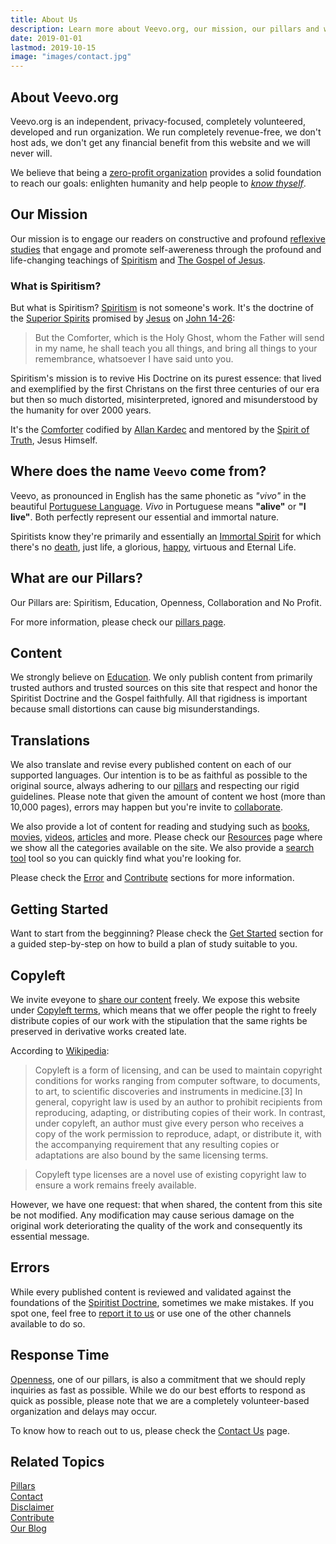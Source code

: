 ```yaml
---
title: About Us
description: Learn more about Veevo.org, our mission, our pillars and what what we expect to accomplish.
date: 2019-01-01
lastmod: 2019-10-15
image: "images/contact.jpg"
---
```


## About Veevo.org
Veevo.org is an independent, privacy-focused, completely volunteered, developed and run organization.
We run completely revenue-free, we don't host ads, we don't get any financial benefit from this website and we will never will.

We believe that being a [zero-profit organization](/help/pillars/#no-profit) provides a solid 
foundation to reach our goals: enlighten humanity and help people to _[know thyself](/about/know-thyself)_.  

## Our Mission
Our mission is to engage our readers on constructive and profound [reflexive studies](/about/reflexive-study) that engage and promote self-awereness through the profound and life-changing teachings of [Spiritism](/spiritism) and [The Gospel of Jesus](/gospel).

### What is Spiritism?
But what is Spiritism? [Spiritism](/spiritism) is not someone's work.
It's the doctrine of the [Superior Spirits](/about/superior-spirits) promised by [Jesus](/about/jesus) on [John 14-26](/gospel/john/14-26):

> But the Comforter, which is the Holy Ghost, whom the Father will send in my name, he shall teach you all things,
and bring all things to your remembrance, whatsoever I have said unto you.

Spiritism's mission is to revive His Doctrine on its purest essence: that lived and exemplified by the 
first Christans on the first three centuries of our era but then so much distorted, misinterpreted,
ignored and misunderstood by the humanity for over 2000 years.

It's the [Comforter](/about/comforter) codified by [Allan Kardec](/bio/allan-kardec) and mentored by the
[Spirit of Truth](/about/spirit-of-truth), Jesus Himself.

## Where does the name `Veevo` come from?
Veevo, as pronounced in English has the same phonetic as *"vivo"* in the beautiful [Portuguese Language](https://en.wikipedia.org/wiki/Portuguese_language).
*Vivo* in Portuguese means **"alive"** or **"I live"**.  Both perfectly represent our essential and immortal nature.

Spiritists know they're primarily and essentially an [Immortal Spirit](/about/immortal-spirit) for which there's no [death](/about/death),
just life, a glorious, [happy](/about/happiness), virtuous and Eternal Life.

## What are our Pillars?
Our Pillars are: Spiritism, Education, Openness, Collaboration and No Profit.

For more information, please check our [pillars page](/help/pillars).

## Content
We strongly believe on [Education](/pillars/education). We only publish content from primarily trusted 
authors and trusted sources on this site that respect and honor the Spiritist Doctrine and the Gospel faithfully.
All that rigidness is important because small distortions can cause big misunderstandings.

## Translations
We also translate and revise every published content on each of our supported languages.
Our intention is to be as faithful as possible to the original source, always adhering to our [pillars](/help/pillars) 
and respecting our rigid guidelines. Please note that given the amount of content we host (more than 10,000 pages),
errors may happen but you're invite to [collaborate](/contribute).

We also provide a lot of content for reading and studying such as [books](/books), [movies](/movies), [videos](/videos), [articles](/articles) and more. Please check our [Resources](/resources) page where we show all the categories available on the site. We also provide a [search tool](/search) tool so you can quickly find what you're looking for.

Please check the [Error](#errors) and [Contribute](/contribute) sections for more information.

## Getting Started
Want to start from the begginning? Please check the [Get Started](/get-started) section for a guided step-by-step on how to build a plan of study suitable to you.

## Copyleft
We invite eveyone to [share our content](/contribute/share) freely. We expose this website under [Copyleft terms](https://en.wikipedia.org/wiki/Copyleft), which means that we offer people the right to freely distribute copies of our work with the stipulation that the same rights be preserved in derivative works created late.

According to [Wikipedia](https://en.wikipedia.org/wiki/Copyleft):

> Copyleft is a form of licensing, and can be used to maintain copyright conditions for works ranging from computer software, to documents, to art, to scientific discoveries and instruments in medicine.[3] In general, copyright law is used by an author to prohibit recipients from reproducing, adapting, or distributing copies of their work. In contrast, under copyleft, an author must give every person who receives a copy of the work permission to reproduce, adapt, or distribute it, with the accompanying requirement that any resulting copies or adaptations are also bound by the same licensing terms. 

> Copyleft type licenses are a novel use of existing copyright law to ensure a work remains freely available.

However, we have one request: that when shared, the content from this site be not modified. Any modification may cause serious damage on the original work deteriorating the quality of the work and consequently its essential message.

## Errors
While every published content is reviewed and validated against the foundations of the [Spiritist Doctrine](/spiritism), sometimes we make mistakes. If you spot one, feel free to [report it to us](/contribute/report-error) or use one of the other channels available to do so.

## Response Time
[Openness](/help/pillars/#openness), one of our pillars, is also a commitment that we should reply inquiries as fast as possible. While we do our best efforts to respond as quick as possible, please note that we are a completely volunteer-based organization and delays may occur.

To know how to reach out to us, please check the [Contact Us](/help/contact-us) page.

## Related Topics
[Pillars](/help/pillars)  
[Contact](/help/contact-us)  
[Disclaimer](/help/disclaimer)  
[Contribute](/contribute)  
[Our Blog](//blog.veevo.org)


